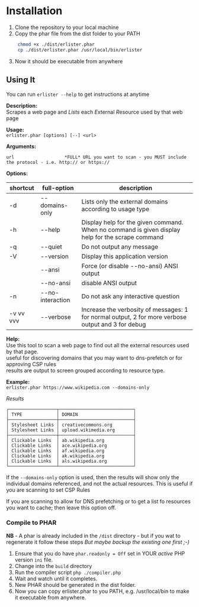 # Installation

1. Clone the repository to your local machine
2. Copy the phar file from the dist folder to your PATH
   ```bash
    chmod +x ./dist/erlister.phar 
    cp ./dist/erlister.phar /usr/local/bin/erlister 
   ```
3. Now it should be executable from anywhere

## Using It

You can run `erlister --help` to get instructions at anytime

**Description:**  
Scrapes a web page and *Lists* each *E*xternal *R*esource used by that web page

**Usage:**  
`erlister.phar [options] [--] <url>`  
  
**Arguments:**  
```
url                   *FULL* URL you want to scan - you MUST include the protocol - i.e. http:// or https://
```
  
**Options:**  
  
| shortcut  | full-option      | description |
|-----------|------------------|-------------|
| -d        | --domains-only   | Lists only the external domains according to usage type |
| -h        | --help           | Display help for the given command. When no command is given display help for the scrape command|
| -q        | --quiet          | Do not output any message |
| -V        | --version        | Display this application version |
|           | --ansi           | Force (or disable --no-ansi) ANSI output|
|           |--no-ansi         | disable ANSI output |
| -n        | --no-interaction | Do not ask any interactive question |
| -v vv vvv | --verbose        | Increase the verbosity of messages: 1 for normal output, 2 for more verbose output and 3 for debug |

**Help:**  
Use this tool to scan a web page to find out all the external resources used by that page.  
useful for discovering domains that you may want to dns-prefetch or for approving CSP rules  
results are output to screen grouped according to resource type.  

**Example:**  
`erlister.phar https://www.wikipedia.com --domains-only`

_Results_  

```
┌──────────────────┬────────────────────────────┐
│ TYPE             │ DOMAIN                     │
├──────────────────┼────────────────────────────┤
│ Stylesheet Links │ creativecommons.org        │
│ Stylesheet Links │ upload.wikimedia.org       │
├──────────────────┼────────────────────────────┤
│ Clickable Links  │ ab.wikipedia.org           │
│ Clickable Links  │ ace.wikipedia.org          │
│ Clickable Links  │ af.wikipedia.org           │
│ Clickable Links  │ ak.wikipedia.org           │
│ Clickable Links  │ als.wikipedia.org          │
└──────────────────┴────────────────────────────┘
```

If the `--domains-only` option is used, then the results will show only the individual domains referenced, 
and not the actual resources. This is useful if you are scanning to set CSP Rules 

If you are scanning to allow for DNS prefetching or to get a list fo resources you want to cache; then leave this option off.

### Compile to PHAR

**NB** - A phar is already included in the `/dist` directory - but if you wat to regenerate it follow these steps
_But maybe backup the existing one first ;-)_

1. Ensure that you do have `phar.readonly = Off` set in YOUR _active_ PHP version `ini` file.
2. Change into the `build` directory 
3. Run the compiler script `php ./compiler.php`
4. Wait and watch until it completes.
5. New PHAR should be generated in the dist folder.
6. Now you can copy erlister.phar to you PATH, e.g. /usr/local/bin to make it executable from anywhere.

